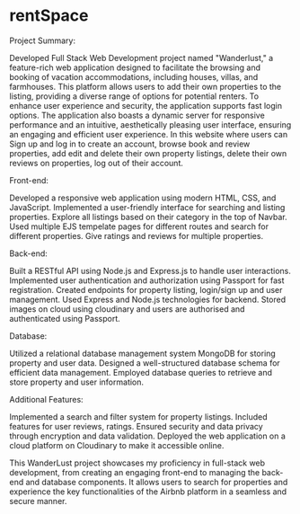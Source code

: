 # rentSpace

Project Summary:

Developed Full Stack Web Development project named "Wanderlust," a feature-rich web application designed to facilitate the browsing and booking of vacation accommodations, including houses, villas, and farmhouses. This platform allows users to add their own properties to the listing, providing a diverse range of options for potential renters. To enhance user experience and security, the application supports fast login options. The application also boasts a dynamic server for responsive performance and an intuitive, aesthetically pleasing user interface, ensuring an engaging and efficient user experience.
In this website where users can Sign up and log in to create an account, browse book and review properties, add edit and delete their own property listings, delete their own reviews on properties, log out of their account.

Front-end:

Developed a responsive web application using modern HTML, CSS, and JavaScript.
Implemented a user-friendly interface for searching and listing properties.
Explore all listings based on their category in the top of Navbar.
Used multiple EJS tempelate pages for different routes and search for different properties.
Give ratings and reviews for multiple properties.

Back-end:

Built a RESTful API using Node.js and Express.js to handle user interactions.
Implemented user authentication and authorization using Passport for fast registration.
Created endpoints for property listing, login/sign up and user management.
Used Express and Node.js technologies for backend.
Stored images on cloud using cloudinary and users are authorised and authenticated using Passport.

Database:

Utilized a relational database management system MongoDB for storing property and user data.
Designed a well-structured database schema for efficient data management.
Employed database queries to retrieve and store property and user information.

Additional Features:

Implemented a search and filter system for property listings.
Included features for user reviews, ratings.
Ensured security and data privacy through encryption and data validation.
Deployed the web application on a cloud platform on Cloudinary to make it accessible online.

This WanderLust project showcases my proficiency in full-stack web development, from creating an engaging front-end to managing the back-end and database components. It allows users to search for properties and experience the key functionalities of the Airbnb platform in a seamless and secure manner.
